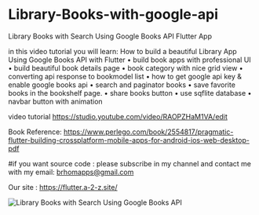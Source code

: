 # Library-Books-with-google-api
Library Books with Search Using Google Books API Flutter App

in this video tutorial you will learn:
How to build a beautiful Library App Using Google Books API with Flutter 
• build book apps with professional UI
• build beautiful book details page 
• book category with nice grid view
• converting api response to bookmodel list
• how to get google api key & enable google books api
• search and paginator books
• save favorite books in the bookshelf page.
• share books button
• use sqflite database
• navbar button with animation

video tutorial
https://studio.youtube.com/video/RAOPZHaM1VA/edit

Book Reference:
https://www.perlego.com/book/2554817/pragmatic-flutter-building-crossplatform-mobile-apps-for-android-ios-web-desktop-pdf

#if you want source code :
please subscribe in my channel and contact me with my email:
brhomapps@gmail.com

Our site :
https://flutter.a-2-z.site/


![Library Books with Search Using Google Books API](https://user-images.githubusercontent.com/69330783/199573216-3940a0cf-8cb3-40fe-84a6-f645067877ac.jpg)



